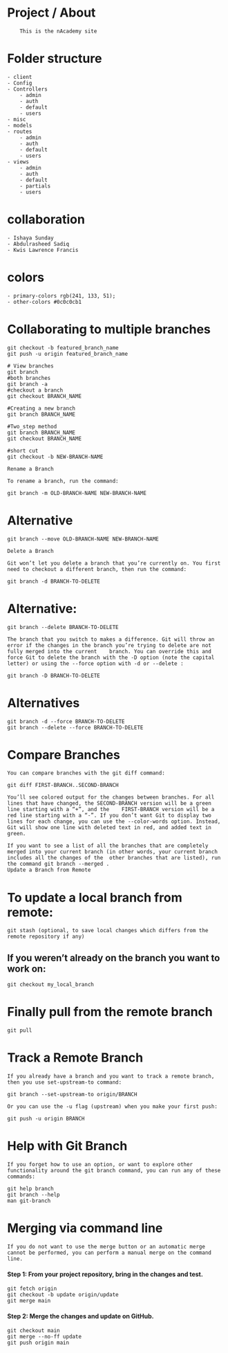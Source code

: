 # Project / About

        This is the nAcademy site

# Folder structure

    - client
    - Config
    - Controllers
        - admin
        - auth
        - default
        - users
    - misc
    - models
    - routes
        - admin
        - auth
        - default
        - users
    - views
        - admin
        - auth
        - default
        - partials
        - users

# collaboration
    - Ishaya Sunday
    - Abdulrasheed Sadiq
    - Kwis Lawrence Francis
    

# colors

    - primary-colors rgb(241, 133, 51);
    - other-colors #0c0c0cb1

# Collaborating to multiple branches
    git checkout -b featured_branch_name
    git push -u origin featured_branch_name

    # View branches 
    git branch
    #both branches 
    git branch -a 
    #checkout a branch 
    git checkout BRANCH_NAME

    #Creating a new branch 
    git branch BRANCH_NAME

    #Two_step method 
    git branch BRANCH_NAME
    git checkout BRANCH_NAME

    #short cut
    git checkout -b NEW-BRANCH-NAME

    Rename a Branch

    To rename a branch, run the command:

    git branch -m OLD-BRANCH-NAME NEW-BRANCH-NAME

# Alternative
    git branch --move OLD-BRANCH-NAME NEW-BRANCH-NAME

    Delete a Branch

    Git won’t let you delete a branch that you’re currently on. You first need to checkout a different branch, then run the command:

    git branch -d BRANCH-TO-DELETE

# Alternative:
    git branch --delete BRANCH-TO-DELETE

    The branch that you switch to makes a difference. Git will throw an error if the changes in the branch you’re trying to delete are not fully merged into the current    branch. You can override this and force Git to delete the branch with the -D option (note the capital letter) or using the --force option with -d or --delete :

    git branch -D BRANCH-TO-DELETE

# Alternatives
    git branch -d --force BRANCH-TO-DELETE
    git branch --delete --force BRANCH-TO-DELETE

# Compare Branches

    You can compare branches with the git diff command:

    git diff FIRST-BRANCH..SECOND-BRANCH

    You’ll see colored output for the changes between branches. For all lines that have changed, the SECOND-BRANCH version will be a green line starting with a “+”, and the    FIRST-BRANCH version will be a red line starting with a “-”. If you don’t want Git to display two lines for each change, you can use the --color-words option. Instead, Git will show one line with deleted text in red, and added text in green.

    If you want to see a list of all the branches that are completely merged into your current branch (in other words, your current branch includes all the changes of the  other branches that are listed), run the command git branch --merged .
    Update a Branch from Remote

# To update a local branch from remote:

    git stash (optional, to save local changes which differs from the remote repository if any) 

## If you weren’t already on the branch you want to work on:

    git checkout my_local_branch 

# Finally pull from the remote branch

    git pull

# Track a Remote Branch

    If you already have a branch and you want to track a remote branch, then you use set-upstream-to command:

    git branch --set-upstream-to origin/BRANCH

    Or you can use the -u flag (upstream) when you make your first push:

    git push -u origin BRANCH

# Help with Git Branch

    If you forget how to use an option, or want to explore other functionality around the git branch command, you can run any of these commands:

    git help branch
    git branch --help
    man git-branch

# Merging via command line

    If you do not want to use the merge button or an automatic merge cannot be performed, you can perform a manual merge on the command line.

#### Step 1: From your project repository, bring in the changes and test.

    git fetch origin
    git checkout -b update origin/update
    git merge main

#### Step 2: Merge the changes and update on GitHub.

    git checkout main
    git merge --no-ff update
    git push origin main